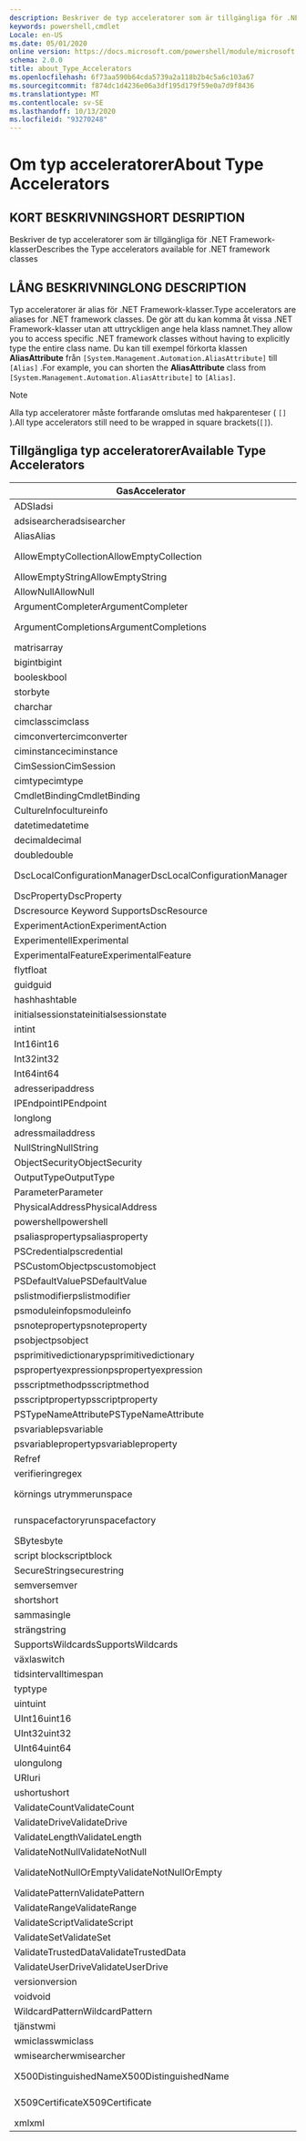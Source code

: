 ```yaml
---
description: Beskriver de typ acceleratorer som är tillgängliga för .NET Framework-klasser
keywords: powershell,cmdlet
Locale: en-US
ms.date: 05/01/2020
online version: https://docs.microsoft.com/powershell/module/microsoft.powershell.core/about/about_type_accelerators?view=powershell-7&WT.mc_id=ps-gethelp
schema: 2.0.0
title: about_Type_Accelerators
ms.openlocfilehash: 6f73aa590b64cda5739a2a118b2b4c5a6c103a67
ms.sourcegitcommit: f874dc1d4236e06a3df195d179f59e0a7d9f8436
ms.translationtype: MT
ms.contentlocale: sv-SE
ms.lasthandoff: 10/13/2020
ms.locfileid: "93270248"
---
```

# <a name="about-type-accelerators"></a><span data-ttu-id="316ea-104">Om typ acceleratorer</span><span class="sxs-lookup"><span data-stu-id="316ea-104">About Type Accelerators</span></span>

## <a name="short-desription"></a><span data-ttu-id="316ea-105">KORT BESKRIVNING</span><span class="sxs-lookup"><span data-stu-id="316ea-105">SHORT DESRIPTION</span></span>
<span data-ttu-id="316ea-106">Beskriver de typ acceleratorer som är tillgängliga för .NET Framework-klasser</span><span class="sxs-lookup"><span data-stu-id="316ea-106">Describes the Type accelerators available for .NET framework classes</span></span>

## <a name="long-description"></a><span data-ttu-id="316ea-107">LÅNG BESKRIVNING</span><span class="sxs-lookup"><span data-stu-id="316ea-107">LONG DESCRIPTION</span></span>

<span data-ttu-id="316ea-108">Typ acceleratorer är alias för .NET Framework-klasser.</span><span class="sxs-lookup"><span data-stu-id="316ea-108">Type accelerators are aliases for .NET framework classes.</span></span> <span data-ttu-id="316ea-109">De gör att du kan komma åt vissa .NET Framework-klasser utan att uttryckligen ange hela klass namnet.</span><span class="sxs-lookup"><span data-stu-id="316ea-109">They allow you to access specific .NET framework classes without having to explicitly type the entire class name.</span></span> <span data-ttu-id="316ea-110">Du kan till exempel förkorta klassen **AliasAttribute** från `[System.Management.Automation.AliasAttribute]` till `[Alias]` .</span><span class="sxs-lookup"><span data-stu-id="316ea-110">For example, you can shorten the **AliasAttribute** class from `[System.Management.Automation.AliasAttribute]` to `[Alias]`.</span></span>

> [!NOTE]
> <span data-ttu-id="316ea-111">Alla typ acceleratorer måste fortfarande omslutas med hakparenteser ( `[]` ).</span><span class="sxs-lookup"><span data-stu-id="316ea-111">All type accelerators still need to be wrapped in square brackets(`[]`).</span></span>

## <a name="available-type-accelerators"></a><span data-ttu-id="316ea-112">Tillgängliga typ acceleratorer</span><span class="sxs-lookup"><span data-stu-id="316ea-112">Available Type Accelerators</span></span>

|        <span data-ttu-id="316ea-113">Gas</span><span class="sxs-lookup"><span data-stu-id="316ea-113">Accelerator</span></span>          |                           <span data-ttu-id="316ea-114">Fullständigt klass namn</span><span class="sxs-lookup"><span data-stu-id="316ea-114">Full Class Name</span></span>                           |
|---------------------------- | ------------------------------------------------------------------- |
|<span data-ttu-id="316ea-115">ADSI</span><span class="sxs-lookup"><span data-stu-id="316ea-115">adsi</span></span>                         | <span data-ttu-id="316ea-116">System. DirectoryServices. DirectoryEntry</span><span class="sxs-lookup"><span data-stu-id="316ea-116">System.DirectoryServices.DirectoryEntry</span></span>                             |
|<span data-ttu-id="316ea-117">adsisearcher</span><span class="sxs-lookup"><span data-stu-id="316ea-117">adsisearcher</span></span>                 | <span data-ttu-id="316ea-118">System. DirectoryServices. DirectorySearcher</span><span class="sxs-lookup"><span data-stu-id="316ea-118">System.DirectoryServices.DirectorySearcher</span></span>                          |
|<span data-ttu-id="316ea-119">Alias</span><span class="sxs-lookup"><span data-stu-id="316ea-119">Alias</span></span>                        | <span data-ttu-id="316ea-120">System. Management. Automation. AliasAttribute</span><span class="sxs-lookup"><span data-stu-id="316ea-120">System.Management.Automation.AliasAttribute</span></span>                         |
|<span data-ttu-id="316ea-121">AllowEmptyCollection</span><span class="sxs-lookup"><span data-stu-id="316ea-121">AllowEmptyCollection</span></span>         | <span data-ttu-id="316ea-122">System. Management. Automation. AllowEmptyCollectionAttribute</span><span class="sxs-lookup"><span data-stu-id="316ea-122">System.Management.Automation.AllowEmptyCollectionAttribute</span></span>          |
|<span data-ttu-id="316ea-123">AllowEmptyString</span><span class="sxs-lookup"><span data-stu-id="316ea-123">AllowEmptyString</span></span>             | <span data-ttu-id="316ea-124">System. Management. Automation. AllowEmptyStringAttribute</span><span class="sxs-lookup"><span data-stu-id="316ea-124">System.Management.Automation.AllowEmptyStringAttribute</span></span>              |
|<span data-ttu-id="316ea-125">AllowNull</span><span class="sxs-lookup"><span data-stu-id="316ea-125">AllowNull</span></span>                    | <span data-ttu-id="316ea-126">System. Management. Automation. AllowNullAttribute</span><span class="sxs-lookup"><span data-stu-id="316ea-126">System.Management.Automation.AllowNullAttribute</span></span>                     |
|<span data-ttu-id="316ea-127">ArgumentCompleter</span><span class="sxs-lookup"><span data-stu-id="316ea-127">ArgumentCompleter</span></span>            | <span data-ttu-id="316ea-128">System. Management. Automation. ArgumentCompleterAttribute</span><span class="sxs-lookup"><span data-stu-id="316ea-128">System.Management.Automation.ArgumentCompleterAttribute</span></span>             |
|<span data-ttu-id="316ea-129">ArgumentCompletions</span><span class="sxs-lookup"><span data-stu-id="316ea-129">ArgumentCompletions</span></span>          | <span data-ttu-id="316ea-130">System. Management. Automation. ArgumentCompletionsAttribute</span><span class="sxs-lookup"><span data-stu-id="316ea-130">System.Management.Automation.ArgumentCompletionsAttribute</span></span>           |
|<span data-ttu-id="316ea-131">matris</span><span class="sxs-lookup"><span data-stu-id="316ea-131">array</span></span>                        | <span data-ttu-id="316ea-132">System. array</span><span class="sxs-lookup"><span data-stu-id="316ea-132">System.Array</span></span>                                                        |
|<span data-ttu-id="316ea-133">bigint</span><span class="sxs-lookup"><span data-stu-id="316ea-133">bigint</span></span>                       | <span data-ttu-id="316ea-134">System. Numerics. BigInteger</span><span class="sxs-lookup"><span data-stu-id="316ea-134">System.Numerics.BigInteger</span></span>                                          |
|<span data-ttu-id="316ea-135">boolesk</span><span class="sxs-lookup"><span data-stu-id="316ea-135">bool</span></span>                         | <span data-ttu-id="316ea-136">System. Boolean</span><span class="sxs-lookup"><span data-stu-id="316ea-136">System.Boolean</span></span>                                                      |
|<span data-ttu-id="316ea-137">stor</span><span class="sxs-lookup"><span data-stu-id="316ea-137">byte</span></span>                         | <span data-ttu-id="316ea-138">System. byte</span><span class="sxs-lookup"><span data-stu-id="316ea-138">System.Byte</span></span>                                                         |
|<span data-ttu-id="316ea-139">char</span><span class="sxs-lookup"><span data-stu-id="316ea-139">char</span></span>                         | <span data-ttu-id="316ea-140">System. char</span><span class="sxs-lookup"><span data-stu-id="316ea-140">System.Char</span></span>                                                         |
|<span data-ttu-id="316ea-141">cimclass</span><span class="sxs-lookup"><span data-stu-id="316ea-141">cimclass</span></span>                     | <span data-ttu-id="316ea-142">Microsoft. Management. Infrastructure. CimClass</span><span class="sxs-lookup"><span data-stu-id="316ea-142">Microsoft.Management.Infrastructure.CimClass</span></span>                        |
|<span data-ttu-id="316ea-143">cimconverter</span><span class="sxs-lookup"><span data-stu-id="316ea-143">cimconverter</span></span>                 | <span data-ttu-id="316ea-144">Microsoft. Management. Infrastructure. CimConverter</span><span class="sxs-lookup"><span data-stu-id="316ea-144">Microsoft.Management.Infrastructure.CimConverter</span></span>                    |
|<span data-ttu-id="316ea-145">ciminstance</span><span class="sxs-lookup"><span data-stu-id="316ea-145">ciminstance</span></span>                  | <span data-ttu-id="316ea-146">Microsoft. Management. Infrastructure. CimInstance</span><span class="sxs-lookup"><span data-stu-id="316ea-146">Microsoft.Management.Infrastructure.CimInstance</span></span>                     |
|<span data-ttu-id="316ea-147">CimSession</span><span class="sxs-lookup"><span data-stu-id="316ea-147">CimSession</span></span>                   | <span data-ttu-id="316ea-148">Microsoft. Management. Infrastructure. CimSession</span><span class="sxs-lookup"><span data-stu-id="316ea-148">Microsoft.Management.Infrastructure.CimSession</span></span>                      |
|<span data-ttu-id="316ea-149">cimtype</span><span class="sxs-lookup"><span data-stu-id="316ea-149">cimtype</span></span>                      | <span data-ttu-id="316ea-150">Microsoft. Management. Infrastructure. CimType</span><span class="sxs-lookup"><span data-stu-id="316ea-150">Microsoft.Management.Infrastructure.CimType</span></span>                         |
|<span data-ttu-id="316ea-151">CmdletBinding</span><span class="sxs-lookup"><span data-stu-id="316ea-151">CmdletBinding</span></span>                | <span data-ttu-id="316ea-152">System. Management. Automation. CmdletBindingAttribute</span><span class="sxs-lookup"><span data-stu-id="316ea-152">System.Management.Automation.CmdletBindingAttribute</span></span>                 |
|<span data-ttu-id="316ea-153">CultureInfo</span><span class="sxs-lookup"><span data-stu-id="316ea-153">cultureinfo</span></span>                  | <span data-ttu-id="316ea-154">System. globalisering. CultureInfo</span><span class="sxs-lookup"><span data-stu-id="316ea-154">System.Globalization.CultureInfo</span></span>                                    |
|<span data-ttu-id="316ea-155">datetime</span><span class="sxs-lookup"><span data-stu-id="316ea-155">datetime</span></span>                     | <span data-ttu-id="316ea-156">System. DateTime</span><span class="sxs-lookup"><span data-stu-id="316ea-156">System.DateTime</span></span>                                                     |
|<span data-ttu-id="316ea-157">decimal</span><span class="sxs-lookup"><span data-stu-id="316ea-157">decimal</span></span>                      | <span data-ttu-id="316ea-158">System. decimal</span><span class="sxs-lookup"><span data-stu-id="316ea-158">System.Decimal</span></span>                                                      |
|<span data-ttu-id="316ea-159">double</span><span class="sxs-lookup"><span data-stu-id="316ea-159">double</span></span>                       | <span data-ttu-id="316ea-160">System. Double</span><span class="sxs-lookup"><span data-stu-id="316ea-160">System.Double</span></span>                                                       |
|<span data-ttu-id="316ea-161">DscLocalConfigurationManager</span><span class="sxs-lookup"><span data-stu-id="316ea-161">DscLocalConfigurationManager</span></span> | <span data-ttu-id="316ea-162">System. Management. Automation. DscLocalConfigurationManagerAttribute</span><span class="sxs-lookup"><span data-stu-id="316ea-162">System.Management.Automation.DscLocalConfigurationManagerAttribute</span></span>  |
|<span data-ttu-id="316ea-163">DscProperty</span><span class="sxs-lookup"><span data-stu-id="316ea-163">DscProperty</span></span>                  | <span data-ttu-id="316ea-164">System. Management. Automation. DscPropertyAttribute</span><span class="sxs-lookup"><span data-stu-id="316ea-164">System.Management.Automation.DscPropertyAttribute</span></span>                   |
|<span data-ttu-id="316ea-165">Dscresource Keyword Supports</span><span class="sxs-lookup"><span data-stu-id="316ea-165">DscResource</span></span>                  | <span data-ttu-id="316ea-166">System. Management. Automation. DscResourceAttribute</span><span class="sxs-lookup"><span data-stu-id="316ea-166">System.Management.Automation.DscResourceAttribute</span></span>                   |
|<span data-ttu-id="316ea-167">ExperimentAction</span><span class="sxs-lookup"><span data-stu-id="316ea-167">ExperimentAction</span></span>             | <span data-ttu-id="316ea-168">System. Management. Automation. ExperimentAction</span><span class="sxs-lookup"><span data-stu-id="316ea-168">System.Management.Automation.ExperimentAction</span></span>                       |
|<span data-ttu-id="316ea-169">Experimentell</span><span class="sxs-lookup"><span data-stu-id="316ea-169">Experimental</span></span>                 | <span data-ttu-id="316ea-170">System. Management. Automation. ExperimentalAttribute</span><span class="sxs-lookup"><span data-stu-id="316ea-170">System.Management.Automation.ExperimentalAttribute</span></span>                  |
|<span data-ttu-id="316ea-171">ExperimentalFeature</span><span class="sxs-lookup"><span data-stu-id="316ea-171">ExperimentalFeature</span></span>          | <span data-ttu-id="316ea-172">System. Management. Automation. ExperimentalFeature</span><span class="sxs-lookup"><span data-stu-id="316ea-172">System.Management.Automation.ExperimentalFeature</span></span>                    |
|<span data-ttu-id="316ea-173">flyt</span><span class="sxs-lookup"><span data-stu-id="316ea-173">float</span></span>                        | <span data-ttu-id="316ea-174">System. Single</span><span class="sxs-lookup"><span data-stu-id="316ea-174">System.Single</span></span>                                                       |
|<span data-ttu-id="316ea-175">guid</span><span class="sxs-lookup"><span data-stu-id="316ea-175">guid</span></span>                         | <span data-ttu-id="316ea-176">System. GUID</span><span class="sxs-lookup"><span data-stu-id="316ea-176">System.Guid</span></span>                                                         |
|<span data-ttu-id="316ea-177">hash</span><span class="sxs-lookup"><span data-stu-id="316ea-177">hashtable</span></span>                    | <span data-ttu-id="316ea-178">System. Collections. hash</span><span class="sxs-lookup"><span data-stu-id="316ea-178">System.Collections.Hashtable</span></span>                                        |
|<span data-ttu-id="316ea-179">initialsessionstate</span><span class="sxs-lookup"><span data-stu-id="316ea-179">initialsessionstate</span></span>          | <span data-ttu-id="316ea-180">System.Management.Automation.Runspaces.InitialSessionState</span><span class="sxs-lookup"><span data-stu-id="316ea-180">System.Management.Automation.Runspaces.InitialSessionState</span></span>          |
|<span data-ttu-id="316ea-181">int</span><span class="sxs-lookup"><span data-stu-id="316ea-181">int</span></span>                          | <span data-ttu-id="316ea-182">System. Int32</span><span class="sxs-lookup"><span data-stu-id="316ea-182">System.Int32</span></span>                                                        |
|<span data-ttu-id="316ea-183">Int16</span><span class="sxs-lookup"><span data-stu-id="316ea-183">int16</span></span>                        | <span data-ttu-id="316ea-184">System. Int16</span><span class="sxs-lookup"><span data-stu-id="316ea-184">System.Int16</span></span>                                                        |
|<span data-ttu-id="316ea-185">Int32</span><span class="sxs-lookup"><span data-stu-id="316ea-185">int32</span></span>                        | <span data-ttu-id="316ea-186">System. Int32</span><span class="sxs-lookup"><span data-stu-id="316ea-186">System.Int32</span></span>                                                        |
|<span data-ttu-id="316ea-187">Int64</span><span class="sxs-lookup"><span data-stu-id="316ea-187">int64</span></span>                        | <span data-ttu-id="316ea-188">System. Int64</span><span class="sxs-lookup"><span data-stu-id="316ea-188">System.Int64</span></span>                                                        |
|<span data-ttu-id="316ea-189">adresser</span><span class="sxs-lookup"><span data-stu-id="316ea-189">ipaddress</span></span>                    | <span data-ttu-id="316ea-190">System .net. IPAddress</span><span class="sxs-lookup"><span data-stu-id="316ea-190">System.Net.IPAddress</span></span>                                                |
|<span data-ttu-id="316ea-191">IPEndpoint</span><span class="sxs-lookup"><span data-stu-id="316ea-191">IPEndpoint</span></span>                   | <span data-ttu-id="316ea-192">System .net. IPEndPoint</span><span class="sxs-lookup"><span data-stu-id="316ea-192">System.Net.IPEndPoint</span></span>                                               |
|<span data-ttu-id="316ea-193">long</span><span class="sxs-lookup"><span data-stu-id="316ea-193">long</span></span>                         | <span data-ttu-id="316ea-194">System. Int64</span><span class="sxs-lookup"><span data-stu-id="316ea-194">System.Int64</span></span>                                                        |
|<span data-ttu-id="316ea-195">adress</span><span class="sxs-lookup"><span data-stu-id="316ea-195">mailaddress</span></span>                  | <span data-ttu-id="316ea-196">System .net. mail. mail-adress</span><span class="sxs-lookup"><span data-stu-id="316ea-196">System.Net.Mail.MailAddress</span></span>                                         |
|<span data-ttu-id="316ea-197">NullString</span><span class="sxs-lookup"><span data-stu-id="316ea-197">NullString</span></span>                   | <span data-ttu-id="316ea-198">System. Management. Automation. language. NullString</span><span class="sxs-lookup"><span data-stu-id="316ea-198">System.Management.Automation.Language.NullString</span></span>                    |
|<span data-ttu-id="316ea-199">ObjectSecurity</span><span class="sxs-lookup"><span data-stu-id="316ea-199">ObjectSecurity</span></span>               | <span data-ttu-id="316ea-200">System. Security. AccessControl. ObjectSecurity</span><span class="sxs-lookup"><span data-stu-id="316ea-200">System.Security.AccessControl.ObjectSecurity</span></span>                        |
|<span data-ttu-id="316ea-201">OutputType</span><span class="sxs-lookup"><span data-stu-id="316ea-201">OutputType</span></span>                   | <span data-ttu-id="316ea-202">System. Management. Automation. OutputTypeAttribute</span><span class="sxs-lookup"><span data-stu-id="316ea-202">System.Management.Automation.OutputTypeAttribute</span></span>                    |
|<span data-ttu-id="316ea-203">Parameter</span><span class="sxs-lookup"><span data-stu-id="316ea-203">Parameter</span></span>                    | <span data-ttu-id="316ea-204">System. Management. Automation. ParameterAttribute</span><span class="sxs-lookup"><span data-stu-id="316ea-204">System.Management.Automation.ParameterAttribute</span></span>                     |
|<span data-ttu-id="316ea-205">PhysicalAddress</span><span class="sxs-lookup"><span data-stu-id="316ea-205">PhysicalAddress</span></span>              | <span data-ttu-id="316ea-206">System .net. NetworkInformation. PhysicalAddress</span><span class="sxs-lookup"><span data-stu-id="316ea-206">System.Net.NetworkInformation.PhysicalAddress</span></span>                       |
|<span data-ttu-id="316ea-207">powershell</span><span class="sxs-lookup"><span data-stu-id="316ea-207">powershell</span></span>                   | <span data-ttu-id="316ea-208">System. Management. Automation. PowerShell</span><span class="sxs-lookup"><span data-stu-id="316ea-208">System.Management.Automation.PowerShell</span></span>                             |
|<span data-ttu-id="316ea-209">psaliasproperty</span><span class="sxs-lookup"><span data-stu-id="316ea-209">psaliasproperty</span></span>              | <span data-ttu-id="316ea-210">System. Management. Automation. PSAliasProperty</span><span class="sxs-lookup"><span data-stu-id="316ea-210">System.Management.Automation.PSAliasProperty</span></span>                        |
|<span data-ttu-id="316ea-211">PSCredential</span><span class="sxs-lookup"><span data-stu-id="316ea-211">pscredential</span></span>                 | <span data-ttu-id="316ea-212">System. Management. Automation. PSCredential</span><span class="sxs-lookup"><span data-stu-id="316ea-212">System.Management.Automation.PSCredential</span></span>                           |
|<span data-ttu-id="316ea-213">PSCustomObject</span><span class="sxs-lookup"><span data-stu-id="316ea-213">pscustomobject</span></span>               | <span data-ttu-id="316ea-214">System. Management. Automation. PSObject</span><span class="sxs-lookup"><span data-stu-id="316ea-214">System.Management.Automation.PSObject</span></span>                               |
|<span data-ttu-id="316ea-215">PSDefaultValue</span><span class="sxs-lookup"><span data-stu-id="316ea-215">PSDefaultValue</span></span>               | <span data-ttu-id="316ea-216">System.Management.Automation.PSDefaultValueAttribute</span><span class="sxs-lookup"><span data-stu-id="316ea-216">System.Management.Automation.PSDefaultValueAttribute</span></span>                |
|<span data-ttu-id="316ea-217">pslistmodifier</span><span class="sxs-lookup"><span data-stu-id="316ea-217">pslistmodifier</span></span>               | <span data-ttu-id="316ea-218">System. Management. Automation. PSListModifier</span><span class="sxs-lookup"><span data-stu-id="316ea-218">System.Management.Automation.PSListModifier</span></span>                         |
|<span data-ttu-id="316ea-219">psmoduleinfo</span><span class="sxs-lookup"><span data-stu-id="316ea-219">psmoduleinfo</span></span>                 | <span data-ttu-id="316ea-220">System. Management. Automation. PSModuleInfo</span><span class="sxs-lookup"><span data-stu-id="316ea-220">System.Management.Automation.PSModuleInfo</span></span>                           |
|<span data-ttu-id="316ea-221">psnoteproperty</span><span class="sxs-lookup"><span data-stu-id="316ea-221">psnoteproperty</span></span>               | <span data-ttu-id="316ea-222">System. Management. Automation. PSNoteProperty</span><span class="sxs-lookup"><span data-stu-id="316ea-222">System.Management.Automation.PSNoteProperty</span></span>                         |
|<span data-ttu-id="316ea-223">psobject</span><span class="sxs-lookup"><span data-stu-id="316ea-223">psobject</span></span>                     | <span data-ttu-id="316ea-224">System. Management. Automation. PSObject</span><span class="sxs-lookup"><span data-stu-id="316ea-224">System.Management.Automation.PSObject</span></span>                               |
|<span data-ttu-id="316ea-225">psprimitivedictionary</span><span class="sxs-lookup"><span data-stu-id="316ea-225">psprimitivedictionary</span></span>        | <span data-ttu-id="316ea-226">System. Management. Automation. PSPrimitiveDictionary</span><span class="sxs-lookup"><span data-stu-id="316ea-226">System.Management.Automation.PSPrimitiveDictionary</span></span>                  |
|<span data-ttu-id="316ea-227">pspropertyexpression</span><span class="sxs-lookup"><span data-stu-id="316ea-227">pspropertyexpression</span></span>         | <span data-ttu-id="316ea-228">Microsoft. PowerShell. commands. PSPropertyExpression</span><span class="sxs-lookup"><span data-stu-id="316ea-228">Microsoft.PowerShell.Commands.PSPropertyExpression</span></span>                  |
|<span data-ttu-id="316ea-229">psscriptmethod</span><span class="sxs-lookup"><span data-stu-id="316ea-229">psscriptmethod</span></span>               | <span data-ttu-id="316ea-230">System. Management. Automation. PSScriptMethod</span><span class="sxs-lookup"><span data-stu-id="316ea-230">System.Management.Automation.PSScriptMethod</span></span>                         |
|<span data-ttu-id="316ea-231">psscriptproperty</span><span class="sxs-lookup"><span data-stu-id="316ea-231">psscriptproperty</span></span>             | <span data-ttu-id="316ea-232">System. Management. Automation. PSScriptProperty</span><span class="sxs-lookup"><span data-stu-id="316ea-232">System.Management.Automation.PSScriptProperty</span></span>                       |
|<span data-ttu-id="316ea-233">PSTypeNameAttribute</span><span class="sxs-lookup"><span data-stu-id="316ea-233">PSTypeNameAttribute</span></span>          | <span data-ttu-id="316ea-234">System. Management. Automation. PSTypeNameAttribute</span><span class="sxs-lookup"><span data-stu-id="316ea-234">System.Management.Automation.PSTypeNameAttribute</span></span>                    |
|<span data-ttu-id="316ea-235">psvariable</span><span class="sxs-lookup"><span data-stu-id="316ea-235">psvariable</span></span>                   | <span data-ttu-id="316ea-236">System. Management. Automation. PSVariable</span><span class="sxs-lookup"><span data-stu-id="316ea-236">System.Management.Automation.PSVariable</span></span>                             |
|<span data-ttu-id="316ea-237">psvariableproperty</span><span class="sxs-lookup"><span data-stu-id="316ea-237">psvariableproperty</span></span>           | <span data-ttu-id="316ea-238">System. Management. Automation. PSVariableProperty</span><span class="sxs-lookup"><span data-stu-id="316ea-238">System.Management.Automation.PSVariableProperty</span></span>                     |
|<span data-ttu-id="316ea-239">Ref</span><span class="sxs-lookup"><span data-stu-id="316ea-239">ref</span></span>                          | <span data-ttu-id="316ea-240">System. Management. Automation. PSReference</span><span class="sxs-lookup"><span data-stu-id="316ea-240">System.Management.Automation.PSReference</span></span>                            |
|<span data-ttu-id="316ea-241">verifiering</span><span class="sxs-lookup"><span data-stu-id="316ea-241">regex</span></span>                        | <span data-ttu-id="316ea-242">System. text. RegularExpressions. regex</span><span class="sxs-lookup"><span data-stu-id="316ea-242">System.Text.RegularExpressions.Regex</span></span>                                |
|<span data-ttu-id="316ea-243">körnings utrymme</span><span class="sxs-lookup"><span data-stu-id="316ea-243">runspace</span></span>                     | <span data-ttu-id="316ea-244">System. Management. Automation. körnings utrymmen. körnings utrymme</span><span class="sxs-lookup"><span data-stu-id="316ea-244">System.Management.Automation.Runspaces.Runspace</span></span>                     |
|<span data-ttu-id="316ea-245">runspacefactory</span><span class="sxs-lookup"><span data-stu-id="316ea-245">runspacefactory</span></span>              | <span data-ttu-id="316ea-246">System. Management. Automation. körnings utrymmen. RunspaceFactory</span><span class="sxs-lookup"><span data-stu-id="316ea-246">System.Management.Automation.Runspaces.RunspaceFactory</span></span>              |
|<span data-ttu-id="316ea-247">SByte</span><span class="sxs-lookup"><span data-stu-id="316ea-247">sbyte</span></span>                        | <span data-ttu-id="316ea-248">System. SByte</span><span class="sxs-lookup"><span data-stu-id="316ea-248">System.SByte</span></span>                                                        |
|<span data-ttu-id="316ea-249">script block</span><span class="sxs-lookup"><span data-stu-id="316ea-249">scriptblock</span></span>                  | <span data-ttu-id="316ea-250">System. Management. Automation. script block</span><span class="sxs-lookup"><span data-stu-id="316ea-250">System.Management.Automation.ScriptBlock</span></span>                            |
|<span data-ttu-id="316ea-251">SecureString</span><span class="sxs-lookup"><span data-stu-id="316ea-251">securestring</span></span>                 | <span data-ttu-id="316ea-252">System. Security. SecureString</span><span class="sxs-lookup"><span data-stu-id="316ea-252">System.Security.SecureString</span></span>                                        |
|<span data-ttu-id="316ea-253">semver</span><span class="sxs-lookup"><span data-stu-id="316ea-253">semver</span></span>                       | <span data-ttu-id="316ea-254">System. Management. Automation. SemanticVersion</span><span class="sxs-lookup"><span data-stu-id="316ea-254">System.Management.Automation.SemanticVersion</span></span>                        |
|<span data-ttu-id="316ea-255">short</span><span class="sxs-lookup"><span data-stu-id="316ea-255">short</span></span>                        | <span data-ttu-id="316ea-256">System. Int16</span><span class="sxs-lookup"><span data-stu-id="316ea-256">System.Int16</span></span>                                                        |
|<span data-ttu-id="316ea-257">samma</span><span class="sxs-lookup"><span data-stu-id="316ea-257">single</span></span>                       | <span data-ttu-id="316ea-258">System. Single</span><span class="sxs-lookup"><span data-stu-id="316ea-258">System.Single</span></span>                                                       |
|<span data-ttu-id="316ea-259">sträng</span><span class="sxs-lookup"><span data-stu-id="316ea-259">string</span></span>                       | <span data-ttu-id="316ea-260">System. String</span><span class="sxs-lookup"><span data-stu-id="316ea-260">System.String</span></span>                                                       |
|<span data-ttu-id="316ea-261">SupportsWildcards</span><span class="sxs-lookup"><span data-stu-id="316ea-261">SupportsWildcards</span></span>            | <span data-ttu-id="316ea-262">System. Management. Automation. SupportsWildcardsAttribute</span><span class="sxs-lookup"><span data-stu-id="316ea-262">System.Management.Automation.SupportsWildcardsAttribute</span></span>             |
|<span data-ttu-id="316ea-263">växla</span><span class="sxs-lookup"><span data-stu-id="316ea-263">switch</span></span>                       | <span data-ttu-id="316ea-264">System. Management. Automation. SwitchParameter</span><span class="sxs-lookup"><span data-stu-id="316ea-264">System.Management.Automation.SwitchParameter</span></span>                        |
|<span data-ttu-id="316ea-265">tidsintervall</span><span class="sxs-lookup"><span data-stu-id="316ea-265">timespan</span></span>                     | <span data-ttu-id="316ea-266">System. TimeSpan</span><span class="sxs-lookup"><span data-stu-id="316ea-266">System.TimeSpan</span></span>                                                     |
|<span data-ttu-id="316ea-267">typ</span><span class="sxs-lookup"><span data-stu-id="316ea-267">type</span></span>                         | <span data-ttu-id="316ea-268">System. Type</span><span class="sxs-lookup"><span data-stu-id="316ea-268">System.Type</span></span>                                                         |
|<span data-ttu-id="316ea-269">uint</span><span class="sxs-lookup"><span data-stu-id="316ea-269">uint</span></span>                         | <span data-ttu-id="316ea-270">System. UInt32</span><span class="sxs-lookup"><span data-stu-id="316ea-270">System.UInt32</span></span>                                                       |
|<span data-ttu-id="316ea-271">UInt16</span><span class="sxs-lookup"><span data-stu-id="316ea-271">uint16</span></span>                       | <span data-ttu-id="316ea-272">System. UInt16</span><span class="sxs-lookup"><span data-stu-id="316ea-272">System.UInt16</span></span>                                                       |
|<span data-ttu-id="316ea-273">UInt32</span><span class="sxs-lookup"><span data-stu-id="316ea-273">uint32</span></span>                       | <span data-ttu-id="316ea-274">System. UInt32</span><span class="sxs-lookup"><span data-stu-id="316ea-274">System.UInt32</span></span>                                                       |
|<span data-ttu-id="316ea-275">UInt64</span><span class="sxs-lookup"><span data-stu-id="316ea-275">uint64</span></span>                       | <span data-ttu-id="316ea-276">System. UInt64</span><span class="sxs-lookup"><span data-stu-id="316ea-276">System.UInt64</span></span>                                                       |
|<span data-ttu-id="316ea-277">ulong</span><span class="sxs-lookup"><span data-stu-id="316ea-277">ulong</span></span>                        | <span data-ttu-id="316ea-278">System. UInt64</span><span class="sxs-lookup"><span data-stu-id="316ea-278">System.UInt64</span></span>                                                       |
|<span data-ttu-id="316ea-279">URI</span><span class="sxs-lookup"><span data-stu-id="316ea-279">uri</span></span>                          | <span data-ttu-id="316ea-280">System. URI</span><span class="sxs-lookup"><span data-stu-id="316ea-280">System.Uri</span></span>                                                          |
|<span data-ttu-id="316ea-281">ushort</span><span class="sxs-lookup"><span data-stu-id="316ea-281">ushort</span></span>                       | <span data-ttu-id="316ea-282">System. UInt16</span><span class="sxs-lookup"><span data-stu-id="316ea-282">System.UInt16</span></span>                                                       |
|<span data-ttu-id="316ea-283">ValidateCount</span><span class="sxs-lookup"><span data-stu-id="316ea-283">ValidateCount</span></span>                | <span data-ttu-id="316ea-284">System. Management. Automation. ValidateCountAttribute</span><span class="sxs-lookup"><span data-stu-id="316ea-284">System.Management.Automation.ValidateCountAttribute</span></span>                 |
|<span data-ttu-id="316ea-285">ValidateDrive</span><span class="sxs-lookup"><span data-stu-id="316ea-285">ValidateDrive</span></span>                | <span data-ttu-id="316ea-286">System. Management. Automation. ValidateDriveAttribute</span><span class="sxs-lookup"><span data-stu-id="316ea-286">System.Management.Automation.ValidateDriveAttribute</span></span>                 |
|<span data-ttu-id="316ea-287">ValidateLength</span><span class="sxs-lookup"><span data-stu-id="316ea-287">ValidateLength</span></span>               | <span data-ttu-id="316ea-288">System. Management. Automation. ValidateLengthAttribute</span><span class="sxs-lookup"><span data-stu-id="316ea-288">System.Management.Automation.ValidateLengthAttribute</span></span>                |
|<span data-ttu-id="316ea-289">ValidateNotNull</span><span class="sxs-lookup"><span data-stu-id="316ea-289">ValidateNotNull</span></span>              | <span data-ttu-id="316ea-290">System. Management. Automation. ValidateNotNullAttribute</span><span class="sxs-lookup"><span data-stu-id="316ea-290">System.Management.Automation.ValidateNotNullAttribute</span></span>               |
|<span data-ttu-id="316ea-291">ValidateNotNullOrEmpty</span><span class="sxs-lookup"><span data-stu-id="316ea-291">ValidateNotNullOrEmpty</span></span>       | <span data-ttu-id="316ea-292">System. Management. Automation. ValidateNotNullOrEmptyAttribute</span><span class="sxs-lookup"><span data-stu-id="316ea-292">System.Management.Automation.ValidateNotNullOrEmptyAttribute</span></span>        |
|<span data-ttu-id="316ea-293">ValidatePattern</span><span class="sxs-lookup"><span data-stu-id="316ea-293">ValidatePattern</span></span>              | <span data-ttu-id="316ea-294">System. Management. Automation. ValidatePatternAttribute</span><span class="sxs-lookup"><span data-stu-id="316ea-294">System.Management.Automation.ValidatePatternAttribute</span></span>               |
|<span data-ttu-id="316ea-295">ValidateRange</span><span class="sxs-lookup"><span data-stu-id="316ea-295">ValidateRange</span></span>                | <span data-ttu-id="316ea-296">System. Management. Automation. ValidateRangeAttribute</span><span class="sxs-lookup"><span data-stu-id="316ea-296">System.Management.Automation.ValidateRangeAttribute</span></span>                 |
|<span data-ttu-id="316ea-297">ValidateScript</span><span class="sxs-lookup"><span data-stu-id="316ea-297">ValidateScript</span></span>               | <span data-ttu-id="316ea-298">System. Management. Automation. ValidateScriptAttribute</span><span class="sxs-lookup"><span data-stu-id="316ea-298">System.Management.Automation.ValidateScriptAttribute</span></span>                |
|<span data-ttu-id="316ea-299">ValidateSet</span><span class="sxs-lookup"><span data-stu-id="316ea-299">ValidateSet</span></span>                  | <span data-ttu-id="316ea-300">System. Management. Automation. ValidateSetAttribute</span><span class="sxs-lookup"><span data-stu-id="316ea-300">System.Management.Automation.ValidateSetAttribute</span></span>                   |
|<span data-ttu-id="316ea-301">ValidateTrustedData</span><span class="sxs-lookup"><span data-stu-id="316ea-301">ValidateTrustedData</span></span>          | <span data-ttu-id="316ea-302">System. Management. Automation. ValidateTrustedDataAttribute</span><span class="sxs-lookup"><span data-stu-id="316ea-302">System.Management.Automation.ValidateTrustedDataAttribute</span></span>           |
|<span data-ttu-id="316ea-303">ValidateUserDrive</span><span class="sxs-lookup"><span data-stu-id="316ea-303">ValidateUserDrive</span></span>            | <span data-ttu-id="316ea-304">System. Management. Automation. ValidateUserDriveAttribute</span><span class="sxs-lookup"><span data-stu-id="316ea-304">System.Management.Automation.ValidateUserDriveAttribute</span></span>             |
|<span data-ttu-id="316ea-305">version</span><span class="sxs-lookup"><span data-stu-id="316ea-305">version</span></span>                      | <span data-ttu-id="316ea-306">System. version</span><span class="sxs-lookup"><span data-stu-id="316ea-306">System.Version</span></span>                                                      |
|<span data-ttu-id="316ea-307">void</span><span class="sxs-lookup"><span data-stu-id="316ea-307">void</span></span>                         | <span data-ttu-id="316ea-308">System. Void</span><span class="sxs-lookup"><span data-stu-id="316ea-308">System.Void</span></span>                                                         |
|<span data-ttu-id="316ea-309">WildcardPattern</span><span class="sxs-lookup"><span data-stu-id="316ea-309">WildcardPattern</span></span>              | <span data-ttu-id="316ea-310">System. Management. Automation. WildcardPattern</span><span class="sxs-lookup"><span data-stu-id="316ea-310">System.Management.Automation.WildcardPattern</span></span>                        |
|<span data-ttu-id="316ea-311">tjänst</span><span class="sxs-lookup"><span data-stu-id="316ea-311">wmi</span></span>                          | <span data-ttu-id="316ea-312">System. Management. ManagementObject</span><span class="sxs-lookup"><span data-stu-id="316ea-312">System.Management.ManagementObject</span></span>                                  |
|<span data-ttu-id="316ea-313">wmiclass</span><span class="sxs-lookup"><span data-stu-id="316ea-313">wmiclass</span></span>                     | <span data-ttu-id="316ea-314">System. Management. ManagementClass</span><span class="sxs-lookup"><span data-stu-id="316ea-314">System.Management.ManagementClass</span></span>                                   |
|<span data-ttu-id="316ea-315">wmisearcher</span><span class="sxs-lookup"><span data-stu-id="316ea-315">wmisearcher</span></span>                  | <span data-ttu-id="316ea-316">System. Management. ManagementObjectSearcher</span><span class="sxs-lookup"><span data-stu-id="316ea-316">System.Management.ManagementObjectSearcher</span></span>                          |
|<span data-ttu-id="316ea-317">X500DistinguishedName</span><span class="sxs-lookup"><span data-stu-id="316ea-317">X500DistinguishedName</span></span>        | <span data-ttu-id="316ea-318">System. Security. Cryptography. X509Certificates. X500DistinguishedName</span><span class="sxs-lookup"><span data-stu-id="316ea-318">System.Security.Cryptography.X509Certificates.X500DistinguishedName</span></span> |
|<span data-ttu-id="316ea-319">X509Certificate</span><span class="sxs-lookup"><span data-stu-id="316ea-319">X509Certificate</span></span>              | <span data-ttu-id="316ea-320">System. Security. Cryptography. X509Certificates. X509Certificate</span><span class="sxs-lookup"><span data-stu-id="316ea-320">System.Security.Cryptography.X509Certificates.X509Certificate</span></span>       |
|<span data-ttu-id="316ea-321">xml</span><span class="sxs-lookup"><span data-stu-id="316ea-321">xml</span></span>                          | <span data-ttu-id="316ea-322">System.Xml.Xmldokument</span><span class="sxs-lookup"><span data-stu-id="316ea-322">System.Xml.XmlDocument</span></span>                                              |
